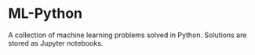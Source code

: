# ML-Python
A collection of machine learning problems solved in Python. Solutions are stored as Jupyter notebooks.
